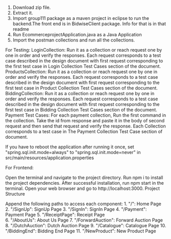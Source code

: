 1. Download zip file. 
2. Extract it.
3. Import group111 package as a maven project in eclipse to run the backend.The front end is in BidwiseClient package. Info for that is in that readme
4. Run EcommerceprojectApplication.java as a Java Application
5. Import the postman collections and run all the collections.

For Testing:
LoginCollection: Run it as a collection or reach request one by one in order and verify the responses. Each request corresponds to a test case described in the design document with first request corresponding to the first test case in Login Collection Test Cases section of the document.
ProductsCollection: Run it as a collection or reach request one by one in order and verify the responses. Each request corresponds to a test case described in the design document with first request corresponding to the first test case in Product Collection Test Cases section of the document.
BiddingCollection: Run it as a collection or reach request one by one in order and verify the responses. Each request corresponds to a test case described in the design document with first request corresponding to the first test case in Bidding Collection Test Cases section of the document.
Payment Test Cases: For each payment collection, Run the first command in the collection. Take the id from response and paste it in the body of second request and then send that request and verify the response.
Each Collection corresponds to a test case in The Payment Collection Test Case section of document.

If you have to reboot the application after running it once, set "spring.sql.init.mode=always" to "spring.sql.init.mode=never" in src/main/resources/application.properties

For Frontend:

Open the terminal and navigate to the project directory.
Run npm i to install the project dependencies.
After successful installation, run npm start in the terminal.
Open your web browser and go to http://localhost:3000.
Project Structure

Append the following paths to access each component:
     1. "/": Home Page
     2. "/SignUp": SignUp Page
     3. "/SignIn": SignIn Page
     4. "/Payment": Payment Page
     5. "/ReceiptPage": Receipt Page   
     6. "/AboutUs": About Us Page
     7. "/ForwardAuction": Forward Auction Page
     8. "/DutchAuction": Dutch Auction Page
     9. "/Catalogue": Catalogue Page
     10. "/BiddingEnd": Bidding End Page
     11. "/NewProduct": New Product Page
